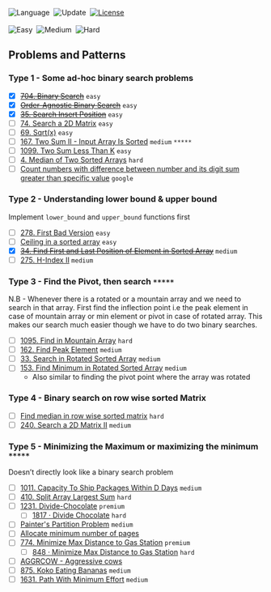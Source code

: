 ![Language](https://img.shields.io/badge/Language-python_3-important)&nbsp;
![Update](https://img.shields.io/badge/Last%20Update-August%2024,%202022-brightgreen)&nbsp;
[![License](https://img.shields.io/badge/License-MIT-informational)](./LICENSE.md)&nbsp;<br><br>
![Easy](https://img.shields.io/badge/Easy-2-success)&nbsp;
![Medium](https://img.shields.io/badge/Medium-0-orange)&nbsp;
![Hard](https://img.shields.io/badge/Hard-0-red)

## Problems and Patterns

### Type 1 - Some ad-hoc binary search problems

- [x] ~~[704. Binary Search](https://leetcode.com/problems/binary-search/)~~ `easy`
- [x] ~~[Order-Agnostic Binary Search](https://www.geeksforgeeks.org/order-agnostic-binary-search/)~~ `easy`
- [x] ~~[35. Search Insert Position](https://leetcode.com/problems/search-insert-position/)~~ `easy`
- [ ] [74. Search a 2D Matrix](https://leetcode.com/problems/search-a-2d-matrix/) `easy`
- [ ] [69. Sqrt(x)](https://leetcode.com/problems/sqrtx/) `easy`
- [ ] [167. Two Sum II - Input Array Is Sorted](https://leetcode.com/problems/two-sum-ii-input-array-is-sorted/) `medium` `*****`
- [ ] [1099. Two Sum Less Than K](https://leetcode.com/problems/two-sum-less-than-k/) `easy`
- [ ] [4. Median of Two Sorted Arrays](https://leetcode.com/problems/median-of-two-sorted-arrays/) `hard`
- [ ] [Count numbers with difference between number and its digit sum greater than specific value](https://www.geeksforgeeks.org/count-numbers-difference-number-digit-sum-greater-specific-value/) `google`

### Type 2 - Understanding lower bound & upper bound

Implement `lower_bound` and `upper_bound` functions first

- [ ] [278. First Bad Version](https://leetcode.com/problems/first-bad-version/) `easy`
- [ ] [Ceiling in a sorted array](https://www.geeksforgeeks.org/ceiling-in-a-sorted-array/) `easy`
- [x] ~~[34. Find First and Last Position of Element in Sorted Array](https://leetcode.com/problems/find-first-and-last-position-of-element-in-sorted-array/)~~ `medium`
- [ ] [275. H-Index II](https://leetcode.com/problems/h-index-ii/) `medium`

### Type 3 - Find the Pivot, then search `*****`

N.B - Whenever there is a rotated or a mountain array and we need to search in that array. First find the inflection point i.e the peak element in case of mountain array or min element or pivot in case of rotated array. This makes our search much easier though we have to do two binary searches.

- [ ] [1095. Find in Mountain Array](https://leetcode.com/problems/find-in-mountain-array/) `hard`
- [ ] [162. Find Peak Element](https://leetcode.com/problems/find-peak-element/) `medium`
- [ ] [33. Search in Rotated Sorted Array](https://leetcode.com/problems/search-in-rotated-sorted-array/) `medium`
- [ ] [153. Find Minimum in Rotated Sorted Array](https://leetcode.com/problems/find-minimum-in-rotated-sorted-array/) `medium`
  - Also similar to finding the pivot point where the array was rotated

### Type 4 - Binary search on row wise sorted Matrix

- [ ] [Find median in row wise sorted matrix](https://www.geeksforgeeks.org/find-median-row-wise-sorted-matrix/) `hard`
- [ ] [240. Search a 2D Matrix II](https://leetcode.com/problems/search-a-2d-matrix-ii/) `medium`

### Type 5 - Minimizing the Maximum or maximizing the minimum `*****`

Doesn’t directly look like a binary search problem

- [ ] [1011. Capacity To Ship Packages Within D Days](https://leetcode.com/problems/capacity-to-ship-packages-within-d-days/) `medium`
- [ ] [410. Split Array Largest Sum](https://leetcode.com/problems/split-array-largest-sum/) `hard`
- [ ] [1231. Divide-Chocolate](https://leetcode.com/problems/divide-chocolate/) `premium`
  - [ ] [1817 · Divide Chocolate](https://www.lintcode.com/problem/1817/) `hard`
- [ ] [Painter's Partition Problem](https://www.interviewbit.com/problems/painters-partition-problem/) `medium`
- [ ] [Allocate minimum number of pages](https://www.geeksforgeeks.org/allocate-minimum-number-pages/)
- [ ] [774. Minimize Max Distance to Gas Station](https://leetcode.com/problems/minimize-max-distance-to-gas-station/) `premium`
  - [ ] [848 · Minimize Max Distance to Gas Station](https://www.lintcode.com/problem/848/) `hard`
- [ ] [AGGRCOW - Aggressive cows](https://www.spoj.com/problems/AGGRCOW/)
- [ ] [875. Koko Eating Bananas](https://leetcode.com/problems/koko-eating-bananas/) `medium`
- [ ] [1631. Path With Minimum Effort](https://leetcode.com/problems/path-with-minimum-effort/) `medium`
